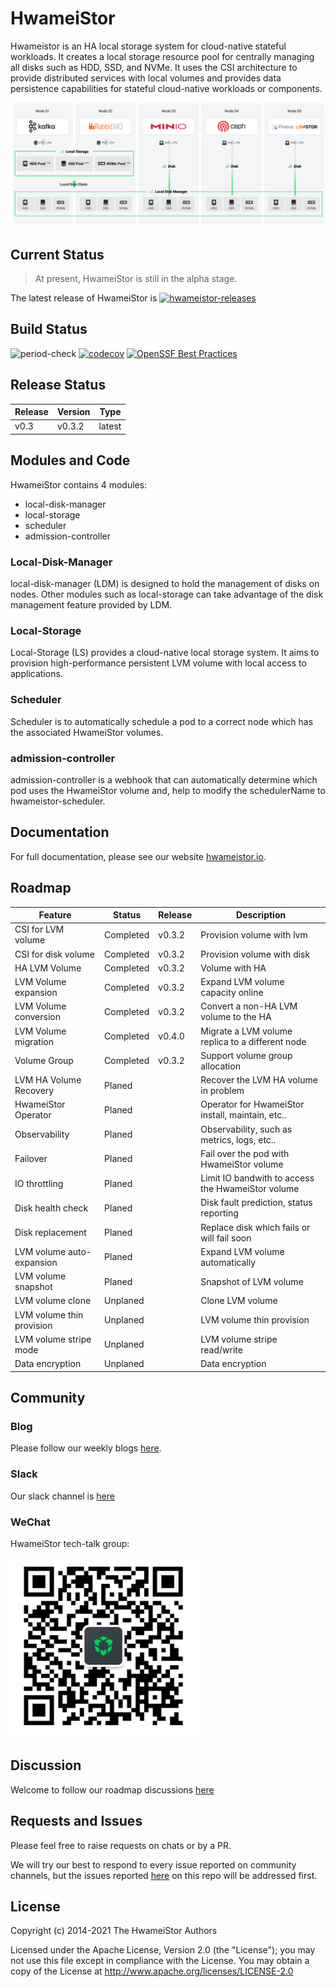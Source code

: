 # HwameiStor

Hwameistor is an HA local storage system for cloud-native stateful workloads. It creates a local storage resource pool for centrally managing all disks such as HDD, SSD, and NVMe. It uses the CSI architecture to provide distributed services with local volumes and provides data persistence capabilities for stateful cloud-native workloads or components.

![System architecture](docs/docs/img/architecture.png)

## Current Status

>At present, HwameiStor is still in the alpha stage.

The latest release of HwameiStor is [![hwameistor-releases](https://img.shields.io/github/v/release/hwameistor/hwameistor.svg?include_prereleases)](https://github.com/hwameistor/hwameistor/releases)

## Build Status

![period-check](https://github.com/hwameistor/hwameistor/actions/workflows/period-check.yml/badge.svg) [![codecov](https://codecov.io/gh/hwameistor/hwameistor/branch/main/graph/badge.svg?token=AWRUI46FEX)](https://codecov.io/gh/hwameistor/hwameistor) [![OpenSSF Best Practices](https://bestpractices.coreinfrastructure.org/projects/5685/badge)](https://bestpractices.coreinfrastructure.org/projects/5685)

## Release Status

| Release  | Version | Type   |
|----------|---------|--------|
| v0.3     | v0.3.2  | latest |

## Modules and Code

HwameiStor contains 4 modules:

* local-disk-manager
* local-storage
* scheduler
* admission-controller

### Local-Disk-Manager

local-disk-manager (LDM) is designed to hold the management of disks on nodes.
Other modules such as local-storage can take advantage of the disk management feature provided by LDM.

### Local-Storage

Local-Storage (LS) provides a cloud-native local storage system. It aims to provision high-performance persistent LVM volume with local access to applications.

### Scheduler

Scheduler is to automatically schedule a pod to a correct node which has the associated HwameiStor volumes.

### admission-controller

admission-controller is a webhook that can automatically determine which pod uses the HwameiStor volume and, help to modify the schedulerName to hwameistor-scheduler.

## Documentation

For full documentation, please see our website [hwameistor.io](https://hwameistor.io/docs/intro).

## Roadmap

| Feature                                   | Status        | Release   |  Description                                      |
|------------------------------------------ |-----------    |---------  |-------------------------------------------------- |
| CSI for LVM volume                        | Completed     | v0.3.2    | Provision volume with lvm                         |
| CSI for disk volume                       | Completed     | v0.3.2    | Provision volume with disk                        |
| HA LVM Volume                             | Completed     | v0.3.2    | Volume with HA                                    |
| LVM Volume expansion                      | Completed     | v0.3.2    | Expand LVM volume capacity online                 |
| LVM Volume conversion                     | Completed     | v0.3.2    | Convert a non-HA LVM volume to the HA             |
| LVM Volume migration                      | Completed     | v0.4.0    | Migrate a LVM volume replica to a different node  |
| Volume Group                              | Completed     | v0.3.2    | Support volume group allocation                   |
| LVM HA Volume Recovery                    | Planed        |           | Recover the LVM HA volume in problem              |
| HwameiStor Operator                       | Planed        |           | Operator for HwameiStor install, maintain, etc..  |
| Observability                             | Planed        |           | Observability, such as metrics, logs, etc..       |
| Failover                                  | Planed        |           | Fail over the pod with HwameiStor volume          |
| IO throttling                             | Planed        |           | Limit IO bandwith to access the HwameiStor volume |
| Disk health check                         | Planed        |           | Disk fault prediction, status reporting           |
| Disk replacement                          | Planed        |           | Replace disk which fails or will fail soon        |
| LVM volume auto-expansion                 | Planed        |           | Expand LVM volume automatically                   |
| LVM volume snapshot                       | Planed        |           | Snapshot of LVM volume                            |
| LVM volume clone                          | Unplaned      |           | Clone LVM volume                                  |
| LVM volume thin provision                 | Unplaned      |           | LVM volume thin provision                         |
| LVM volume stripe mode                    | Unplaned      |           | LVM volume stripe read/write                      |
| Data encryption                           | Unplaned      |           | Data encryption                                   |

## Community

### Blog

Please follow our weekly blogs [here](https://hwameistor.io/blog).

### Slack

Our slack channel is [here](https://join.slack.com/t/hwameistor/shared_invite/zt-1dkabcq2c-KIRBJDBc_GgZZfeLrooK6g)

### WeChat

HwameiStor tech-talk group:

![QR code for Wechat](./docs/docs/img/wechat.png)

## Discussion

Welcome to follow our roadmap discussions [here](https://github.com/hwameistor/hwameistor/discussions)

## Requests and Issues

Please feel free to raise requests on chats or by a PR.  

We will try our best to respond to every issue reported on community channels, but the issues reported [here](https://github.com/hwameistor/hwameistor/discussions) on this repo will be addressed first.

## License

Copyright (c) 2014-2021 The HwameiStor Authors

Licensed under the Apache License, Version 2.0 (the "License"); you may not use this file except in compliance with the License. You may obtain a copy of the License at
<http://www.apache.org/licenses/LICENSE-2.0>
